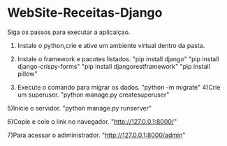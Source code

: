 # WebSite-Receitas-Django

Siga os passos para executar a aplicalçao.

1) Instale o python,crie e ative um ambiente virtual dentro da pasta.

2) Instale o framework e pacotes listados.
          "pip install django"
          "pip install django-crispy-forms"
          "pip install djangorestframework"
          "pip install pillow"
          
3) Execute o comando para migrar os dados.
      "python -m migrate"
4)Crie um superuser.
          "python manage.py createsuperuser"

5)Inicie o servidor.
          "python manage.py runserver"

6)Copie e cole o link no navegador.
          "http://127.0.0.1:8000/"

7)Para acessar o adiministrador.
          "http://127.0.0.1:8000/admin"
